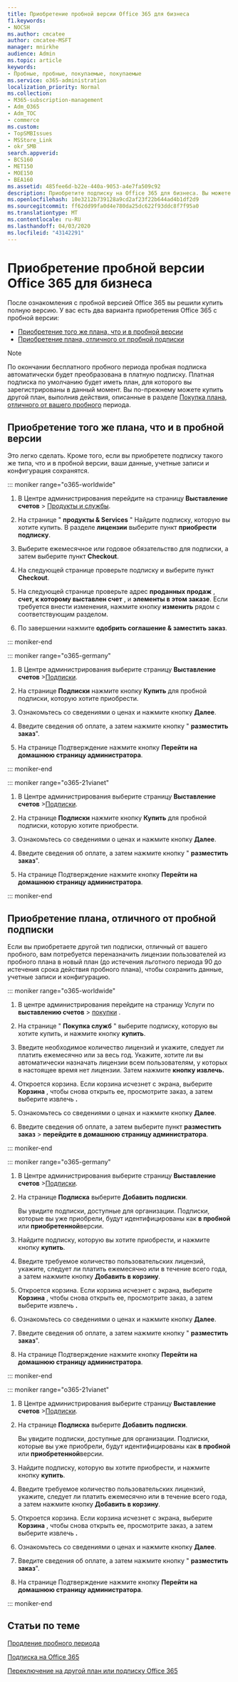 ```yaml
---
title: Приобретение пробной версии Office 365 для бизнеса
f1.keywords:
- NOCSH
ms.author: cmcatee
author: cmcatee-MSFT
manager: mnirkhe
audience: Admin
ms.topic: article
keywords:
- Пробные, пробные, покупаемые, покупаемые
ms.service: o365-administration
localization_priority: Normal
ms.collection:
- M365-subscription-management
- Adm_O365
- Adm_TOC
- commerce
ms.custom:
- TopSMBIssues
- MSStore_Link
- okr_SMB
search.appverid:
- BCS160
- MET150
- MOE150
- BEA160
ms.assetid: 485fee6d-b22e-440a-9053-a4e7fa509c92
description: Приобретите подписку на Office 365 для бизнеса. Вы можете купить тот же тип подписки, который вы пробовали, или другой план.
ms.openlocfilehash: 10e3212b739128a9cd2af23f22b644ad4b1df2d9
ms.sourcegitcommit: ff62dd99fa0d4e780da25dc622f93ddc8f7f95a0
ms.translationtype: MT
ms.contentlocale: ru-RU
ms.lasthandoff: 04/03/2020
ms.locfileid: "43142291"
---
```

# <a name="buy-a-subscription-to-office-365-for-business-from-your-free-trial"></a>Приобретение пробной версии Office 365 для бизнеса

После ознакомления с пробной версией Office 365 вы решили купить полную версию. У вас есть два варианта приобретения Office 365 с пробной версии:
  
- [Приобретение того же плана, что и в пробной версии](#buy-the-same-plan-as-your-trial)
- [Приобретение плана, отличного от пробной подписки](#buy-a-different-plan-than-your-trial)

> [!NOTE]
> По окончании бесплатного пробного периода пробная подписка автоматически будет преобразована в платную подписку. Платная подписка по умолчанию будет иметь план, для которого вы зарегистрированы в данный момент. Вы по-прежнему можете купить другой план, выполнив действия, описанные в разделе [Покупка плана, отличного от вашего пробного](#buy-a-different-plan-than-your-trial) периода.

## <a name="buy-the-same-plan-as-your-trial"></a>Приобретение того же плана, что и в пробной версии

Это легко сделать. Кроме того, если вы приобретете подписку такого же типа, что и в пробной версии, ваши данные, учетные записи и конфигурация сохранятся.

::: moniker range="o365-worldwide"

1. В Центре администрирования перейдите на страницу **Выставление счетов** \> <a href="https://go.microsoft.com/fwlink/p/?linkid=842054" target="_blank">Продукты и службы</a>.

2. На странице " **продукты & Services** " Найдите подписку, которую вы хотите купить. В разделе **лицензии** выберите пункт **приобрести подписку**.

3. Выберите ежемесячное или годовое обязательство для подписки, а затем выберите пункт **Checkout**.

4. На следующей странице проверьте подписку и выберите пункт **Checkout**.

5. На следующей странице проверьте адрес **проданных продаж** , **счет, к которому выставлен счет** , и **элементы в этом заказе**. Если требуется внести изменения, нажмите кнопку **изменить** рядом с соответствующим разделом.

6. По завершении нажмите **одобрить соглашение & заместить заказ**.

::: moniker-end

::: moniker range="o365-germany"

1. В Центре администрирования выберите страницу **Выставление счетов** \><a href="https://go.microsoft.com/fwlink/p/?linkid=847745" target="_blank">Подписки</a>.

2. На странице **Подписки** нажмите кнопку **Купить** для пробной подписки, которую хотите приобрести.

3. Ознакомьтесь со сведениями о ценах и нажмите кнопку **Далее**.

4. Введите сведения об оплате, а затем нажмите кнопку " **разместить заказ**".

5. На странице Подтверждение нажмите кнопку **Перейти на домашнюю страницу администратора**.

::: moniker-end

::: moniker range="o365-21vianet"

1. В Центре администрирования выберите страницу **Выставление счетов** \><a href="https://go.microsoft.com/fwlink/p/?linkid=850626" target="_blank">Подписки</a>.

2. На странице **Подписки** нажмите кнопку **Купить** для пробной подписки, которую хотите приобрести.

3. Ознакомьтесь со сведениями о ценах и нажмите кнопку **Далее**.

4. Введите сведения об оплате, а затем нажмите кнопку " **разместить заказ**".

5. На странице Подтверждение нажмите кнопку **Перейти на домашнюю страницу администратора**.

::: moniker-end

## <a name="buy-a-different-plan-than-your-trial"></a>Приобретение плана, отличного от пробной подписки

Если вы приобретаете другой тип подписки, отличный от вашего пробного, вам потребуется переназначить лицензии пользователей из пробного плана в новый план (до истечения льготного периода 90 до истечения срока действия пробного плана), чтобы сохранить данные, учетные записи и конфигурацию.

::: moniker range="o365-worldwide"

1. В центре администрирования перейдите на страницу Услуги по **выставлению счетов** \> <a href="https://go.microsoft.com/fwlink/p/?linkid=868433" target="_blank">покупки</a> .

2. На странице " **Покупка служб** " выберите подписку, которую вы хотите купить, и нажмите кнопку **купить**.

3. Введите необходимое количество лицензий и укажите, следует ли платить ежемесячно или за весь год. Укажите, хотите ли вы автоматически назначать лицензии всем пользователям, у которых в настоящее время нет лицензии. Затем нажмите **кнопку извлечь.**

4. Откроется корзина. Если корзина исчезнет с экрана, выберите **Корзина** , чтобы снова открыть ее, просмотрите заказ, а затем выберите извлечь **.**

5. Ознакомьтесь со сведениями о ценах и нажмите кнопку **Далее**.

6. Введите сведения об оплате, а затем выберите пункт **разместить заказ** \> **перейдите в домашнюю страницу администратора**.

::: moniker-end

::: moniker range="o365-germany"

1. В Центре администрирования выберите страницу **Выставление счетов** \><a href="https://go.microsoft.com/fwlink/p/?linkid=847745" target="_blank">Подписки</a>.

2. На странице **Подписка** выберите **Добавить подписки**.

    Вы увидите подписки, доступные для организации. Подписки, которые вы уже приобрели, будут идентифицированы как **в пробной** или **приобретенной**версии.
  
3. Найдите подписку, которую вы хотите приобрести, и нажмите кнопку **купить**.
  
4. Введите требуемое количество пользовательских лицензий, укажите, следует ли платить ежемесячно или в течение всего года, а затем нажмите кнопку **Добавить в корзину**.

5. Откроется корзина. Если корзина исчезнет с экрана, выберите **Корзина** , чтобы снова открыть ее, просмотрите заказ, а затем выберите извлечь **.**

6. Ознакомьтесь со сведениями о ценах и нажмите кнопку **Далее**.

7. Введите сведения об оплате, а затем нажмите кнопку " **разместить заказ**".

8. На странице Подтверждение нажмите кнопку **Перейти на домашнюю страницу администратора**.

::: moniker-end

::: moniker range="o365-21vianet"

1. В Центре администрирования выберите страницу **Выставление счетов** \><a href="https://go.microsoft.com/fwlink/p/?linkid=850626" target="_blank">Подписки</a>.

2. На странице **Подписка** выберите **Добавить подписки**.

    Вы увидите подписки, доступные для организации. Подписки, которые вы уже приобрели, будут идентифицированы как **в пробной** или **приобретенной**версии.
  
3. Найдите подписку, которую вы хотите приобрести, и нажмите кнопку **купить**.
  
4. Введите требуемое количество пользовательских лицензий, укажите, следует ли платить ежемесячно или в течение всего года, а затем нажмите кнопку **Добавить в корзину**.

5. Откроется корзина. Если корзина исчезнет с экрана, выберите **Корзина** , чтобы снова открыть ее, просмотрите заказ, а затем выберите извлечь **.**

6. Ознакомьтесь со сведениями о ценах и нажмите кнопку **Далее**.

7. Введите сведения об оплате, а затем нажмите кнопку " **разместить заказ**".

8. На странице Подтверждение нажмите кнопку **Перейти на домашнюю страницу администратора**.

::: moniker-end

## <a name="related-articles"></a>Статьи по теме

[Продление пробного периода](extend-your-trial.md)
  
[Подписка на Office 365](../admin/admin-overview/sign-up-for-office-365.md)
  
[Переключение на другой план или подписку Office 365](subscriptions/switch-to-a-different-plan.md)